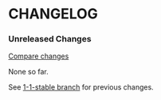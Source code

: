 # CHANGELOG

### Unreleased Changes

[Compare changes](https://github.com/codevise/pageflow-before-after/compare/1-1-stable...master)

None so far.

See
[1-1-stable branch](https://github.com/codevise/pageflow-before-after/blob/1-1-stable/CHANGELOG.md)
for previous changes.
